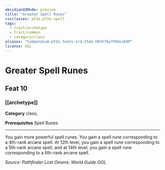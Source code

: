 ```yaml
---
obsidianUIMode: preview
title: "Greater Spell Runes"
cssclasses: pf2e,pf2e-spell
tags:
  - trait/archetype
  - trait/common
  - category/class
aliases: "Compendium.pf2e.feats-srd.Item.hRJV7byfPUHx1b9P"
license: OGL
---
```

# Greater Spell Runes
## Feat 10
### [[archetype]]

**Category** class; 



**Prerequisites** Spell Runes
* * *
You gain more powerful spell runes. You gain a spell rune corresponding to a 4th-rank arcane spell. At 12th level, you gain a spell rune corresponding to a 5th-rank arcane spell, and at 14th level, you gain a spell rune corresponding to a 6th-rank arcane spell.

*Source: Pathfinder Lost Omens: World Guide*
*OGL*